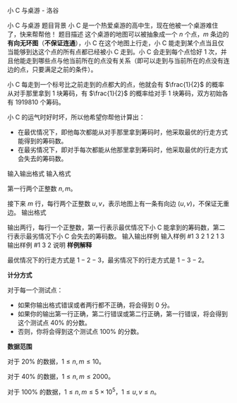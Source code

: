 



小 C 与桌游 - 洛谷














小 C 与桌游
题目背景
小 C 是一个热爱桌游的高中生，现在他被一个桌游难住了，快来帮帮他！
题目描述
这个桌游的地图可以被抽象成一个 $n$ 个点，$m$ 条边的**有向无环图**（**不保证连通**），小 C 在这个地图上行走，小 C 能走到某个点当且仅当能够到达这个点的所有点都已经被小 C 走到。小 C 会走到每个点恰好 $1$ 次，并且他能走到哪些点与他当前所在的点没有关系（即可以走到与当前所在的点没有连边的点，只要满足之前的条件）。

小 C 每走到一个标号比之前走到的点都大的点，他就会有 $\frac{1}{2}$ 的概率从对手那里拿到 $1$ 块筹码，有 $\frac{1}{2}$ 的概率给对手 $1$ 块筹码，双方初始各有 $1919810$ 个筹码。

小 C 的运气时好时坏，所以他希望你帮他计算出：

- 在最优情况下，即他每次都能从对手那里拿到筹码时，他采取最优的行走方式能得到的筹码数。
- 在最劣情况下，即对手每次都能从他那里拿到筹码时，他采取最优的行走方式会失去的筹码数。


输入输出格式
输入格式

第一行两个正整数 $n, m$。

接下来 $m$ 行，每行两个正整数 $u, v$，表示地图上有一条有向边 $(u, v)$，不保证无重边。
输出格式

输出两行，每行一个正整数，第一行表示最优情况下小 C 能拿到的筹码数，第二行表示最劣情况下小 C 会失去的筹码数。
输入输出样例
输入样例 #1
3 2
1 2
1 3
输出样例 #1
3
2
说明
**样例解释**

最优情况下的行走方式是 $1-2-3$，最劣情况下的行走方式是 $1-3-2$。

**计分方式**

对于每一个测试点：

- 如果你输出格式错误或者两行都不正确，将会得到 $0$ 分。
- 如果你的输出第一行正确，第二行错误或第二行正确，第一行错误，将会得到这个测试点 $40 \%$ 的分数。
- 否则，你将会得到这个测试点 $100 \%$ 的分数。

**数据范围**

对于 $20\%$ 的数据，$1 \le n, m \le 10$。

对于 $40\%$ 的数据，$1 \le n, m \le 2000$。

对于 $100\%$ 的数据，$1 \le n, m \le 5 \times 10^5$，$1 \le u, v \le n$。







